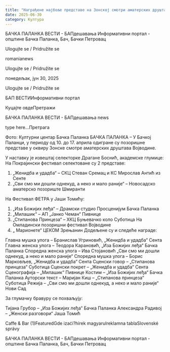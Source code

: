 ```yaml
---
title: "Награђене најбоље представе на Зонској смотри аматерских друштава Војводине"
date: 2025-06-30
category: Култура
---
```


БАЧКА ПАЛАНКА ВЕСТИ - БАПдешавања Информативни портал - општине Бачка Паланка, Бач, Бачки Петровац

Ulogujte se / Pridružite se

romanianews

Ulogujte se / Pridružite se

понедељак, јун 30, 2025

Ulogujte se / Pridružite se

БАП ВЕСТИИнформативни портал

Куцајте овдеПретражи

БАЧКА ПАЛАНКА ВЕСТИ - БАПдешавања news

type here...Претрага

Фото: Културни центар Бачка Паланка
            БАЧКА ПАЛАНКА – У Бачкој Паланци, у периоду од 10. до 17. априла одигране су позоришне представе у оквиру Зонске смотре аматерских друштава Војводине.

У наставку је извештај селекторке Драгане Боснић, академске глумице:
На Покрајински фестивал селектоване су 2 представе:
1. „Женидба и удадба“ – СКЦ Стеван Сремац и КС Мирослав Антић из Сенте
2. „Сви смо ми дошли однекуд, а неко и мало раније“ – Новосадско аматерско позориште Шмиранти


На Фестивал ФЕТРА у Јаши Томићу:
1. „Иза Божијих леђа“ – Драмски студио Просценијум Бачка Паланка
2. „Милашик“ – АП „Јанко Чеман“ Пивнице
3. „Стипанова Принцеза“ – ХКЦ Буњевачко коло Суботица
На Омладински позоришни фестивал Војводине
1. „ Марионете“ ЦЕКОМ Зрењанин
Додељене су и следеће награде:



Главна мушка улога – Бранислав Угриновић, „Женидба и удадба“ Сента
Главна женска улога – Теодора Карановић, „Иза Божијих леђа“ Бачка Паланка
Споредна женска улога – Ива Стојановић „Сви смо ми дошли однекуд, а неко и мало раније“
Споредна мушка улога – Борис Марковљев, „Женидба и удадба“ Сента
Сценски говор – „Стипанова принцеза“ Суботица
Сценски покрет – „Женидба и удадба“ Сента
Сценографија – „Милашик“ Пивнице
Костим – „Иза Божијих леђа“ Бачка Паланка
Ауторски текст – Маријан Киш – „Стипанова принцеза“ Суботица
Режија – „Сви смо ми дошли однекуд, а неко и мало раније“ Нови Сад

За глумачку бравуру се похваљују:

Тијана Грубор – „Иза Божијих леђа“ Бачка Паланка
Александра Радивој – „Женски разговори“ Јаша Томић

Caffe & Bar (1)FeaturedGde izaći?hírek magyarulreklamna tablaSlovenské správy

БАЧКА ПАЛАНКА ВЕСТИ - БАПдешавања Информативни портал - општине Бачка Паланка, Бач, Бачки Петровац
